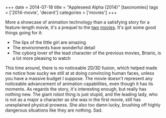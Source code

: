 +++
date = 2014-07-18
title = "Appleseed Alpha (2014)"
[taxonomies]
tags = ['2014-movie', 'decent']
categories = ['movies']
+++

More a showcase of animation technology than a satisfying story for a
feature-length movie, it's a prequel to the [two] [movies]. It's got
some good things going for it:

-   The lips of the little girl are amazing
-   The environments have wonderful detail
-   The cyborg lover of the lead character of the previous movies,
    Briario, is a lot more pleasing to watch

This time around, there is no noticeable 2D/3D fusion, which helped made
me notice how sucky we still at at doing convincing human faces, unless
you have a massive budget I suppose. The movie doesn't represent any
noticeable advancement of animation capabilities, even though it has its
moments. As regards the story, it's interesting enough, but really has
nothing new. The giant robot thing is just stupid, and the leading lady,
who is not as a major a character as she was in the first movie, still
has unexplained physical prowess. She also too damn lucky, brushing off
highly dangerous situations like they are nothing. Sad.

  [two]: @/appleseed-2004.md
  [movies]: @/appleseed-ex-machina-2007.md
